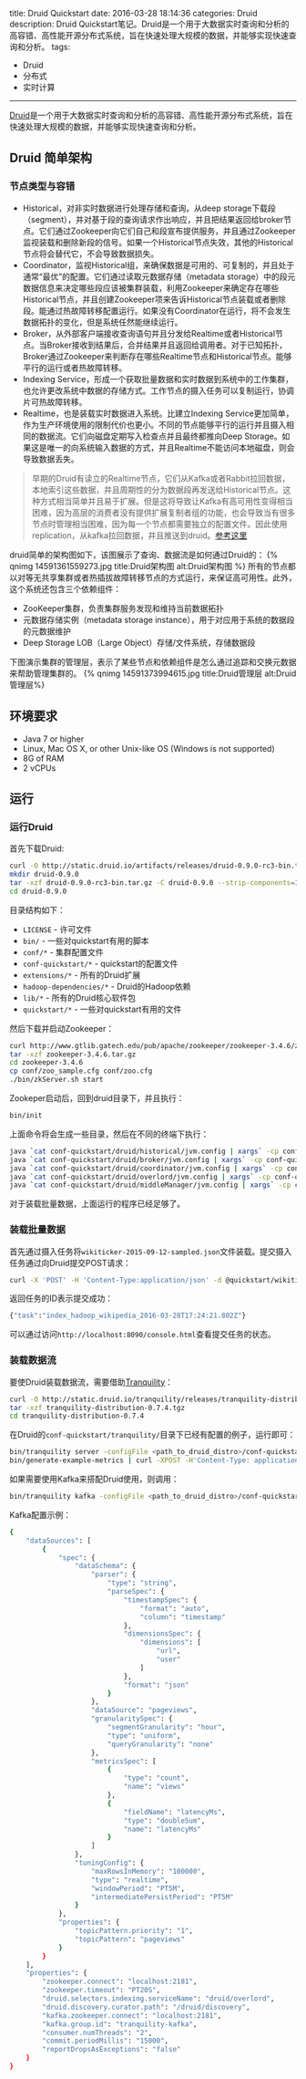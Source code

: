 title: Druid Quickstart
date: 2016-03-28 18:14:36
categories: Druid
description: Druid Quickstart笔记。Druid是一个用于大数据实时查询和分析的高容错、高性能开源分布式系统，旨在快速处理大规模的数据，并能够实现快速查询和分析。
tags: 
- Druid
- 分布式
- 实时计算
---

[Druid](http://druid.io)是一个用于大数据实时查询和分析的高容错、高性能开源分布式系统，旨在快速处理大规模的数据，并能够实现快速查询和分析。

## Druid 简单架构

### 节点类型与容错
*	Historical，对非实时数据进行处理存储和查询。从deep storage下载段（segment），并对基于段的查询请求作出响应，并且把结果返回给broker节点。它们通过Zookeeper向它们自己和段宣布提供服务，并且通过Zookeeper监视装载和删除新段的信号。如果一个Historical节点失效，其他的Historical节点将会替代它，不会导致数据损失。
*	Coordinator，监视Historical组，来确保数据是可用的、可复制的，并且处于通常“最优”的配置。它们通过读取元数据存储（metadata storage）中的段元数据信息来决定哪些段应该被集群装载，利用Zookeeper来确定存在哪些Historical节点，并且创建Zookeeper项来告诉Historical节点装载或者删除段。能通过热故障转移配置运行。如果没有Coordinator在运行，将不会发生数据拓扑的变化，但是系统任然能继续运行。
*	Broker，从外部客户端接收查询语句并且分发给Realtime或者Historical节点。当Broker接收到结果后，合并结果并且返回给调用者。对于已知拓扑，Broker通过Zookeeper来判断存在哪些Realtime节点和Historical节点。能够平行的运行或者热故障转移。
*	Indexing Service，形成一个获取批量数据和实时数据到系统中的工作集群，也允许更改系统中数据的存储方式。工作节点的摄入任务可以复制运行，协调片可热故障转移。
*	Realtime，也是装载实时数据进入系统。比建立Indexing Service更加简单，作为生产环境使用的限制代价也更小。不同的节点能够平行的运行并且摄入相同的数据流。它们向磁盘定期写入检查点并且最终都推向Deep Storage。如果这是唯一的向系统输入数据的方式，并且Realtime不能访问本地磁盘，则会导致数据丢失。
	
> 早期的Druid有读立的Realtime节点，它们从Kafka或者Rabbit拉回数据，本地索引这些数据，并且周期性的分为数据段再发送给Historical节点。这种方式相当简单并且易于扩展。但是这将导致让Kafka有高可用性变得相当困难，因为高层的消费者没有提供扩展复制者组的功能，也会导致当有很多节点时管理相当困难，因为每一个节点都需要独立的配置文件。因此使用replication，从kafka拉回数据，并且推送到druid。[参考这里](https://groups.google.com/forum/#!searchin/druid-development/fangjin$20yang$20%22thoughts%22/druid-development/aRMmNHQGdhI/muBGl0Xi_wgJ)

druid简单的架构图如下，该图展示了查询、数据流是如何通过Druid的：
{% qnimg 14591361559273.jpg title:Druid架构图 alt:Druid架构图 %}
所有的节点都以对等无共享集群或者热插拔故障转移节点的方式运行，来保证高可用性。此外，这个系统还包含三个依赖组件：

*	ZooKeeper集群，负责集群服务发现和维持当前数据拓扑
*	元数据存储实例（metadata storage instance），用于对应用于系统的数据段的元数据维护
*	Deep Storage LOB（Large Object）存储/文件系统，存储数据段

下图演示集群的管理层，表示了某些节点和依赖组件是怎么通过追踪和交换元数据来帮助管理集群的。
{% qnimg 14591373994615.jpg title:Druid管理层 alt:Druid管理层%}



## 环境要求
*	Java 7 or higher
*	Linux, Mac OS X, or other Unix-like OS (Windows is not supported)
*	8G of RAM
*	2 vCPUs

## 运行
### 运行Druid
首先下载Druid:

```bash
curl -O http://static.druid.io/artifacts/releases/druid-0.9.0-rc3-bin.tar.gz
mkdir druid-0.9.0
tar -xzf druid-0.9.0-rc3-bin.tar.gz -C druid-0.9.0 --strip-components=1
cd druid-0.9.0
```
	
目录结构如下：
	
* `LICENSE` - 许可文件
* `bin/` - 一些对quickstart有用的脚本
* `conf/*` - 集群配置文件
* `conf-quickstart/*` - quickstart的配置文件
* `extensions/*` - 所有的Druid扩展
* `hadoop-dependencies/*` - Druid的Hadoop依赖
* `lib/*` - 所有的Druid核心软件包
* `quickstart/*` - 一些对quickstart有用的文件

然后下载并启动Zookeeper：

```bash
curl http://www.gtlib.gatech.edu/pub/apache/zookeeper/zookeeper-3.4.6/zookeeper-3.4.6.tar.gz -o zookeeper-3.4.6.tar.gz
tar -xzf zookeeper-3.4.6.tar.gz
cd zookeeper-3.4.6
cp conf/zoo_sample.cfg conf/zoo.cfg
./bin/zkServer.sh start
```
	
Zookeper启动后，回到druid目录下，并且执行：

```bash	
bin/init
```
	
上面命令将会生成一些目录，然后在不同的终端下执行：

```bash
java `cat conf-quickstart/druid/historical/jvm.config | xargs` -cp conf-quickstart/druid/_common:conf-quickstart/druid/historical:lib/* io.druid.cli.Main server historical
java `cat conf-quickstart/druid/broker/jvm.config | xargs` -cp conf-quickstart/druid/_common:conf-quickstart/druid/broker:lib/* io.druid.cli.Main server broker
java `cat conf-quickstart/druid/coordinator/jvm.config | xargs` -cp conf-quickstart/druid/_common:conf-quickstart/druid/coordinator:lib/* io.druid.cli.Main server coordinator
java `cat conf-quickstart/druid/overlord/jvm.config | xargs` -cp conf-quickstart/druid/_common:conf-quickstart/druid/overlord:lib/* io.druid.cli.Main server overlord
java `cat conf-quickstart/druid/middleManager/jvm.config | xargs` -cp conf-quickstart/druid/_common:conf-quickstart/druid/middleManager:lib/* io.druid.cli.Main server middleManager
```
	
对于装载批量数据，上面运行的程序已经足够了。

### 装载批量数据

首先通过摄入任务将`wikiticker-2015-09-12-sampled.json`文件装载。提交摄入任务通过向Druid提交POST请求：
	
```bash
curl -X 'POST' -H 'Content-Type:application/json' -d @quickstart/wikiticker-index.json localhost:8090/druid/indexer/v1/task
```

返回任务的ID表示提交成功：

```bash
{"task":"index_hadoop_wikipedia_2016-03-28T17:24:21.802Z"}
```
	
可以通过访问`http://localhost:8090/console.html`查看提交任务的状态。

### 装载数据流

要使Druid装载数据流，需要借助[Tranquility](https://github.com/druid-io/tranquility)：

```bash
curl -O http://static.druid.io/tranquility/releases/tranquility-distribution-0.7.4.tgz
tar -xzf tranquility-distribution-0.7.4.tgz
cd tranquility-distribution-0.7.4
```

在Druid的`conf-quickstart/tranquility/`目录下已经有配置的例子，运行即可：

```bash
bin/tranquility server -configFile <path_to_druid_distro>/conf-quickstart/tranquility/server.json
bin/generate-example-metrics | curl -XPOST -H'Content-Type: application/json' --data-binary @- http://localhost:8200/v1/post/metrics
```

如果需要使用Kafka来搭配Druid使用，则调用：

```bash
bin/tranquility kafka -configFile <path_to_druid_distro>/conf-quickstart/tranquility/kafka.json
```

Kafka配置示例：

```bash
{
    "dataSources": [
        {
            "spec": {
                "dataSchema": {
                    "parser": {
                        "type": "string",
                        "parseSpec": {
                            "timestampSpec": {
                                "format": "auto",
                                "column": "timestamp"
                            },
                            "dimensionsSpec": {
                                "dimensions": [
                                    "url",
                                    "user"
                                ]
                            },
                            "format": "json"
                        }
                    },
                    "dataSource": "pageviews",
                    "granularitySpec": {
                        "segmentGranularity": "hour",
                        "type": "uniform",
                        "queryGranularity": "none"
                    },
                    "metricsSpec": [
                        {
                            "type": "count",
                            "name": "views"
                        },
                        {
                            "fieldName": "latencyMs",
                            "type": "doubleSum",
                            "name": "latencyMs"
                        }
                    ]
                },
                "tuningConfig": {
                    "maxRowsInMemory": "100000",
                    "type": "realtime",
                    "windowPeriod": "PT5M",
                    "intermediatePersistPeriod": "PT5M"
                }
            },
            "properties": {
                "topicPattern.priority": "1",
                "topicPattern": "pageviews"
            }
        }
    ],
    "properties": {
        "zookeeper.connect": "localhost:2181",
        "zookeeper.timeout": "PT20S",
        "druid.selectors.indexing.serviceName": "druid/overlord",
        "druid.discovery.curator.path": "/druid/discovery",
        "kafka.zookeeper.connect": "localhost:2181",
        "kafka.group.id": "tranquility-kafka",
        "consumer.numThreads": "2",
        "commit.periodMillis": "15000",
        "reportDropsAsExceptions": "false"
    }
}

```


